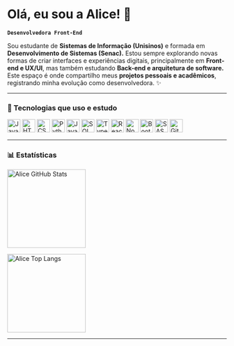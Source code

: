 # Olá, eu sou a Alice! 🌸

**`Desenvolvedora Front-End`**

Sou estudante de **Sistemas de Informação (Unisinos)** e formada em **Desenvolvimento de Sistemas (Senac).**
Estou sempre explorando novas formas de criar interfaces e experiências digitais, principalmente em **Front-end e UX/UI**, mas também estudando **Back-end e arquitetura de software.**
Este espaço é onde compartilho meus **projetos pessoais e acadêmicos**, registrando minha evolução como desenvolvedora. ✨

---

### 🚀 Tecnologias que uso e estudo  

<p align="left">
  <img alt="JavaScript" title="JavaScript" width="30px" src="https://cdn.jsdelivr.net/gh/devicons/devicon/icons/javascript/javascript-original.svg" />
  <img alt="HTML" title="HTML" width="30px" src="https://cdn.jsdelivr.net/gh/devicons/devicon/icons/html5/html5-original.svg" />
  <img alt="CSS" title="CSS" width="30px" src="https://cdn.jsdelivr.net/gh/devicons/devicon/icons/css3/css3-original.svg" />
  <img alt="Python" title="Python" width="30px" src="https://cdn.jsdelivr.net/gh/devicons/devicon/icons/python/python-original.svg" />
  
  <img alt="Java" title="Java" width="30px" src="https://cdn.jsdelivr.net/gh/devicons/devicon/icons/java/java-original.svg" />
  <img alt="SQL" title="SQL" width="30px" src="https://cdn.jsdelivr.net/gh/devicons/devicon/icons/mysql/mysql-original.svg" />
  <img alt="TypeScript" title="TypeScript" width="30px" src="https://cdn.jsdelivr.net/gh/devicons/devicon/icons/typescript/typescript-original.svg" />
  <img alt="React" title="React" width="30px" src="https://cdn.jsdelivr.net/gh/devicons/devicon/icons/react/react-original.svg" />

  <img alt="Node.js" title="Node.js" width="30px" src="https://cdn.jsdelivr.net/gh/devicons/devicon/icons/nodejs/nodejs-original.svg" />
  <img alt="Bootstrap" title="Bootstrap" width="30px" src="https://cdn.jsdelivr.net/gh/devicons/devicon/icons/bootstrap/bootstrap-original.svg" />
  <img alt="SASS" title="SASS" width="30px" src="https://cdn.jsdelivr.net/gh/devicons/devicon/icons/sass/sass-original.svg" />
  <img alt="Git" title="Git e GitHub" width="30px" src="https://cdn.jsdelivr.net/gh/devicons/devicon/icons/git/git-original.svg" />
</p>

---

### 📊 Estatísticas  

<p>
  <img 
    alt="Alice GitHub Stats" 
    height="180" 
    src="https://github-readme-stats.vercel.app/api?username=alixevyce&show_icons=true&theme=tokyonight&include_all_commits=true&locale=pt-br" 
  />
  
  <img 
    alt="Alice Top Langs" 
    height="180" 
    src="https://github-readme-stats.vercel.app/api/top-langs/?username=alixevyce&theme=tokyonight&layout=compact&custom_title=Tecnologias&langs_count=8" 
  />
</p>  

---
